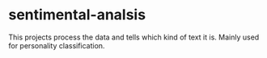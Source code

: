 # sentimental-analsis
This projects process the data and tells which kind of text it is. Mainly used for personality classification.
